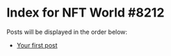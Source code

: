 # Index for NFT World #8212
Posts will be displayed in the order below:

- [Your first post](./001-first.md)

